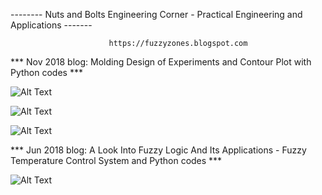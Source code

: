 -------- Nuts and Bolts Engineering Corner - Practical Engineering and Applications -------

                          https://fuzzyzones.blogspot.com

*** Nov 2018 blog:  Molding Design of Experiments and Contour Plot with Python codes ***

![Alt Text](../master/IMG/aveEffects.png)

![Alt Text](../master/IMG/magEffects.png)

![Alt Text](../master/IMG/moldContourPlot.png)


*** Jun 2018 blog:  A Look Into Fuzzy Logic And Its Applications - Fuzzy Temperature Control System and Python codes ***

![Alt Text](../master/IMG/FuzzySets.png)
